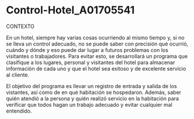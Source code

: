 # Control-Hotel_A01705541

CONTEXTO

  En un hotel, siempre hay varias cosas ocurriendo al mismo tiempo y, si no se lleva un control adecuado, no se puede saber con precisión qué ocurrió, cuándo y dónde y eso puede dar lugar a futuros problemas con los visitantes o trabajadores. 
  Para evitar esto, se desarrollará un programa que clasifique a los lugares, personal y visitantes del hotel para almacenar información de cada uno y que el hotel sea exitoso y de excelente servicio al cliente. 
  
  El objetivo del programa es llevar un registro de entrada y salida de los vistantes, así como de en qué habitación se hospedaron. Además, saber quién atendió a la persona y quién realizó servicio en la habitación para verificar que todos hagan un trabajo adecuado y evitar cualquier mal entendido. 
  
